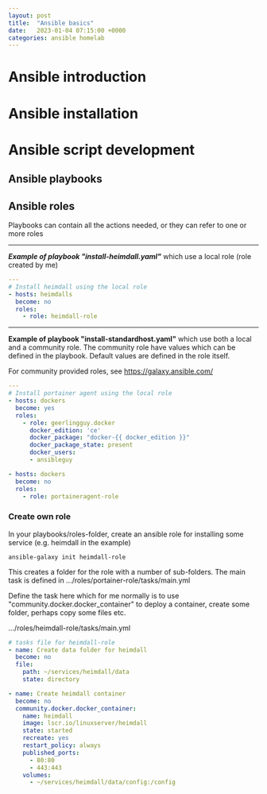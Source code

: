 ```yaml
---
layout: post
title:  "Ansible basics"
date:   2023-01-04 07:15:00 +0000
categories: ansible homelab
---
```


# Ansible introduction
# Ansible installation
# Ansible script development
## Ansible playbooks
## Ansible roles
Playbooks can contain all the actions needed, or they can refer to one or more roles

---
***Example of playbook "install-heimdall.yaml"***
which use a local role (role created by me)
```yaml
---
# Install heimdall using the local role
- hosts: heimdalls
  become: no
  roles:
    - role: heimdall-role
```
---
**Example of playbook "install-standardhost.yaml"** 
which use both a local and a community role. The community role have values which can be defined in the playbook. Default values are defined in the role itself.

For community provided roles, see https://galaxy.ansible.com/

```yaml
---
# Install portainer agent using the local role
- hosts: dockers
  become: yes
  roles:
    - role: geerlingguy.docker
      docker_edition: 'ce'
      docker_package: "docker-{{ docker_edition }}"
      docker_package_state: present
      docker_users:
      - ansibleguy

- hosts: dockers
  become: no
  roles:
    - role: portaineragent-role
```


### Create own role
In your playbooks/roles-folder, create an ansible role for installing some service (e.g. heimdall in the example)
```console
ansible-galaxy init heimdall-role
```
This creates a folder for the role with a number of sub-folders.
The main task is defined in .../roles/portainer-role/tasks/main.yml

Define the task here which for me normally is to use "community.docker.docker_container" to deploy a container, create some folder, perhaps copy some files etc.

.../roles/heimdall-role/tasks/main.yml
```yaml
# tasks file for heimdall-role
- name: Create data folder for heimdall
  become: no
  file:
    path: ~/services/heimdall/data
    state: directory

- name: Create heimdall container
  become: no
  community.docker.docker_container: 
    name: heimdall
    image: lscr.io/linuxserver/heimdall
    state: started
    recreate: yes
    restart_policy: always
    published_ports:
      - 80:80
      - 443:443
    volumes:
      - ~/services/heimdall/data/config:/config
```
